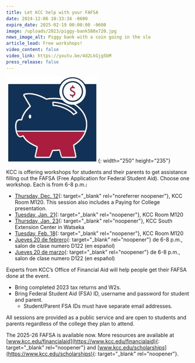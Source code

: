 ```yaml
---
title: Let KCC help with your FAFSA
date: 2024-12-06 10:33:34 -0600
expire_date: 2025-02-19 00:00:00 -0600
image: /uploads/2023/piggy-bank580x720.jpg
news_image_alt: Piggy bank with a coin going in the slo
article_lead: Free workshops!
video_content: false
video_link: https://youtu.be/4d2LkGjg5bM
press_release: false
---
```

![](/uploads/2023/fafsa-financial-piggy-bank250x235.jpg){: width="250" height="235"}

KCC is offering workshops for students and their parents to get assistance filling out the FAFSA (Free Application for Federal Student Aid). Choose one workshop. Each is from 6-8 p.m.**\:**

* [Thursday, Dec. 12](https://tockify.com/kankakeecc/detail/1745/1734048000000 "Dec. 12 event"){: target="_blank" rel="noreferrer noopener"}, KCC Room M120. This session also includes a Paying for College presentation.
* [Tuesday, Jan. 21](https://tockify.com/kankakeecc/detail/1746/1737504000000 "Jan. 21 event"){: target="_blank" rel="noopener"}, KCC Room M120
* [Thursday, Jan. 23](https://tockify.com/kankakeecc/detail/1748/1737676800000 "Jan. 23 event"){: target="_blank" rel="noopener"}, KCC South Extension Center in Watseka
* [Tuesday, Feb. 18](https://tockify.com/kankakeecc/detail/1747/1739923200000 "Feb. 18 event"){: target="_blank" rel="noopener"}, KCC Room M120
* [Jueves 20 de febrero](https://tockify.com/kankakeecc/detail/1788/1740096000000 "KCC ofrece ayuda financiera"){: target="_blank" rel="noopener"} de 6-8 p.m., salon de clase numero D122 (en español)
* [Jueves 20 de marzo](https://tockify.com/kankakeecc/detail/1789/1742511600000 "KCC ofrece ayuda financiera"){: target="_blank" rel="noopener"} de 6-8 p.m., salon de clase numero D122 (en español)

Experts from KCC’s Office of Financial Aid will help people get their FAFSA done at the event.

* Bring completed 2023 tax returns and W2s.
* Bring Federal Student Aid (FSA) ID, username and password for student and parent.
  * Student/Parent FSA IDs must have separate email addresses.

All sessions are provided as a public service and are open to students and parents regardless of the college they plan to attend.

The 2025-26 FAFSA is available now. More resources are available at [www.kcc.edu/financialaid](https://www.kcc.edu/financialaid){: target="_blank" rel="noopener"} and [www.kcc.edu/scholarships](https://www.kcc.edu/scholarships){: target="_blank" rel="noopener"}.